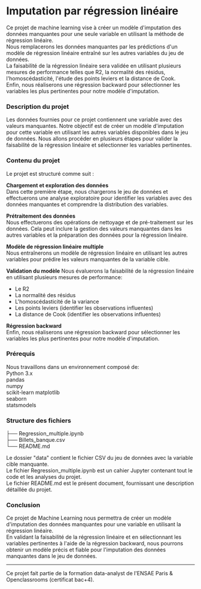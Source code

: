 # Imputation par régression linéaire

Ce projet de machine learning vise à créer un modèle d'imputation des données manquantes pour une seule variable en utilisant la méthode de régression linéaire.    
Nous remplacerons les données manquantes par les prédictions d'un modèle de régression linéaire entraîné sur les autres variables du jeu de données.     
La faisabilité de la régression linéaire sera validée en utilisant plusieurs mesures de performance telles que R2, la normalité des résidus, l'homoscédasticité, l'étude des points leviers et la distance de Cook.       
Enfin, nous réaliserons une régression backward pour sélectionner les variables les plus pertinentes pour notre modèle d'imputation.

### Description du projet
Les données fournies pour ce projet contiennent une variable avec des valeurs manquantes. Notre objectif est de créer un modèle d'imputation pour cette variable en utilisant les autres variables disponibles dans le jeu de données. Nous allons procéder en plusieurs étapes pour valider la faisabilité de la régression linéaire et sélectionner les variables pertinentes.

### Contenu du projet
Le projet est structuré comme suit :

**Chargement et exploration des données**    
Dans cette première étape, nous chargerons le jeu de données et effectuerons une analyse exploratoire pour identifier les variables avec des données manquantes et comprendre la distribution des variables.      

**Prétraitement des données**       
Nous effectuerons des opérations de nettoyage et de pré-traitement sur les données. Cela peut inclure la gestion des valeurs manquantes dans les autres variables et la préparation des données pour la régression linéaire.     

**Modèle de régression linéaire multiple**       
Nous entraînerons un modèle de régression linéaire en utilisant les autres variables pour prédire les valeurs manquantes de la variable cible.       

**Validation du modèle**
Nous évaluerons la faisabilité de la régression linéaire en utilisant plusieurs mesures de performance:       
- Le R2
- La normalité des résidus
- L'homoscédasticité de la variance
- Les points leviers (identifier les observations influentes)
- La distance de Cook (identifier les observations influentes)

**Régression backward**        
Enfin, nous réaliserons une régression backward pour sélectionner les variables les plus pertinentes pour notre modèle d'imputation.       

### Prérequis
Nous travaillons dans un environnement composé de:      
Python 3.x    
pandas      
numpy    
scikit-learn
matplotlib     
seaborn     
statsmodels      

### Structure des fichiers

├── Regression_multiple.ipynb     
├── Billets_banque.csv     
└── README.md      

Le dossier "data" contient le fichier CSV du jeu de données avec la variable cible manquante.     
Le fichier Regression_multiple.ipynb est un cahier Jupyter contenant tout le code et les analyses du projet.       
Le fichier README.md est le présent document, fournissant une description détaillée du projet.      

### Conclusion
Ce projet de Machine Learning nous permettra de créer un modèle d'imputation des données manquantes pour une variable en utilisant la régression linéaire.     
En validant la faisabilité de la régression linéaire et en sélectionnant les variables pertinentes à l'aide de la régression backward, nous pourrons obtenir un modèle précis et fiable pour l'imputation des données manquantes dans le jeu de données.       

********
Ce projet fait partie de la formation data-analyst de l'ENSAE Paris & Openclassrooms (certificat bac+4).
